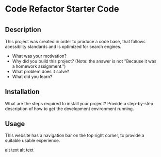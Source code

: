 # Code Refactor Starter Code


# <Horiseon>

## Description

This project was created in order to produce a code base, that follows acessiblity standards and is optimized for search engines. 

- What was your motivation?
- Why did you build this project? (Note: the answer is not "Because it was a homework assignment.")
- What problem does it solve?
- What did you learn?


## Installation

What are the steps required to install your project? Provide a step-by-step description of how to get the development environment running.

## Usage

This website has a navigation bar on the top right corner, to provide a suitable usable experience. 

[alt text](assets/images/Readme1.jpg)
[alt text](assets/images/Readme2.jpg)



